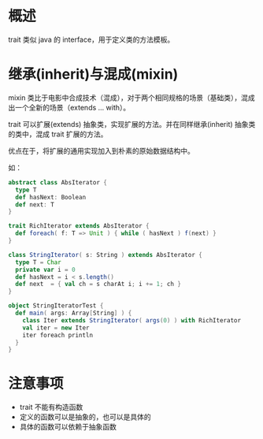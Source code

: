 # 概述

trait 类似 java 的 interface，用于定义类的方法模板。


# 继承(inherit)与混成(mixin)


mixin 类比于电影中合成技术（混成），对于两个相同规格的场景（基础类），混成出一个全新的场景（extends ... with）。

trait 可以扩展(extends) 抽象类，实现扩展的方法。并在同样继承(inherit) 抽象类的类中，混成 trait 扩展的方法。

优点在于，将扩展的通用实现加入到朴素的原始数据结构中。

如：

```scala
abstract class AbsIterator {
  type T
  def hasNext: Boolean
  def next: T
}

trait RichIterator extends AbsIterator {
  def foreach( f: T => Unit ) { while ( hasNext ) f(next) }
}

class StringIterator( s: String ) extends AbsIterator {
  type T = Char
  private var i = 0
  def hasNext = i < s.length()
  def next  = { val ch = s charAt i; i += 1; ch }
}

object StringIteratorTest {
  def main( args: Array[String] ) {
    class Iter extends StringIterator( args(0) ) with RichIterator
    val iter = new Iter
    iter foreach println
  }
}
```


# 注意事项

* trait 不能有构造函数
* 定义的函数可以是抽象的，也可以是具体的
* 具体的函数可以依赖于抽象函数
